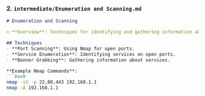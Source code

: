 
### 2. `intermediate/Enumeration and Scanning.md`
```markdown
# Enumeration and Scanning

> **Overview**: Techniques for identifying and gathering information about network resources.

## Techniques
- **Port Scanning**: Using Nmap for open ports.
- **Service Enumeration**: Identifying services on open ports.
- **Banner Grabbing**: Gathering information about services.

**Example Nmap Commands**:
```bash
nmap -sS -p 22,80,443 192.168.1.1
nmap -A 192.168.1.1

